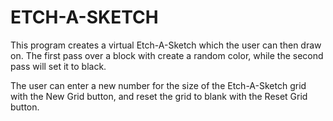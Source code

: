 # ETCH-A-SKETCH
This program creates a virtual Etch-A-Sketch which the user can then draw on. 
The first pass over a block with create a random color, while the second pass will set it to black. 

The user can enter a new number for the size of the Etch-A-Sketch grid with the New Grid button, and reset the grid to blank with the Reset Grid button. 


